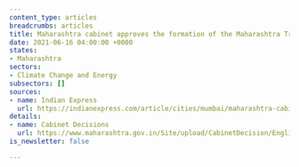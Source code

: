 ```yaml
---
content_type: articles
breadcrumbs: articles
title: Maharashtra cabinet approves the formation of the Maharashtra Tree Authority
date: 2021-06-16 04:00:00 +0000
states:
- Maharashtra
sectors:
- Climate Change and Energy
subsectors: []
sources:
- name: Indian Express
  url: https://indianexpress.com/article/cities/mumbai/maharashtra-cabinet-nod-to-proposed-amendments-for-protection-of-heritage-trees-7353577/
details:
- name: Cabinet Decisions
  url: https://www.maharashtra.gov.in/Site/upload/CabinetDecision/English/10-06-2021%20Cabinet%20Decision%20(Meeting%20No.70).pdf
is_newsletter: false

---
```

